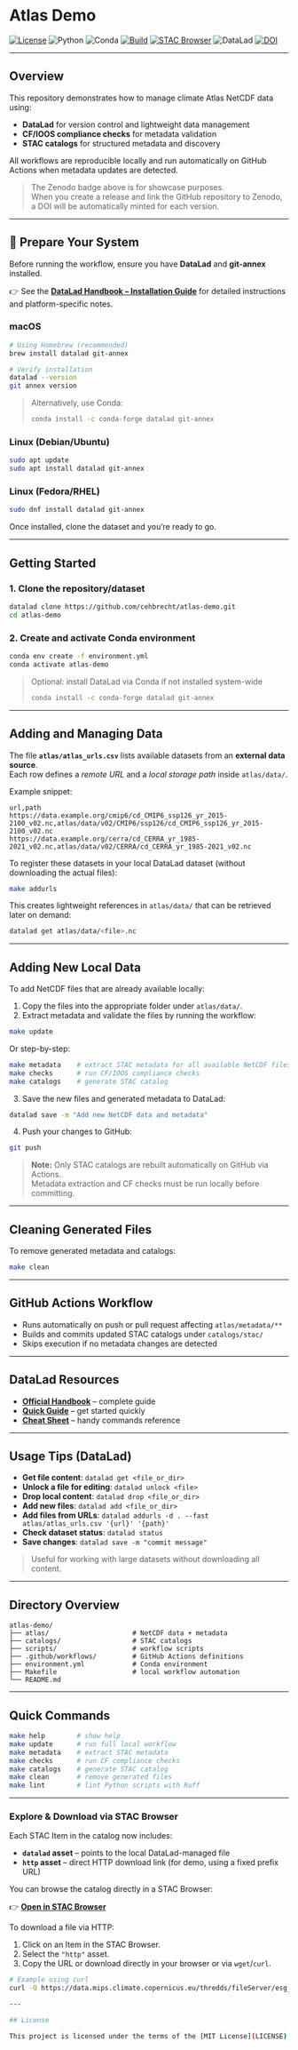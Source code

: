 # Atlas Demo

[![License](https://img.shields.io/github/license/cehbrecht/atlas-demo)](LICENSE)
![Python](https://img.shields.io/badge/python-≥3.10-blue)
![Conda](https://img.shields.io/badge/environment-conda--forge-green)
[![Build](https://github.com/cehbrecht/atlas-demo/actions/workflows/update_catalog.yml/badge.svg)](https://github.com/cehbrecht/atlas-demo/actions/workflows/update_catalog.yml)
[![STAC Browser](https://img.shields.io/badge/STAC-Browser-green)](https://radiantearth.github.io/stac-browser/#/external/https://raw.githubusercontent.com/cehbrecht/atlas-demo/main/catalogs/stac/catalog.json)
![DataLad](https://img.shields.io/badge/managed%20by-DataLad-orange)
[![DOI](https://zenodo.org/badge/DOI/10.5072/zenodo.0000000.svg)](https://zenodo.org/record/0000000)

---

## Overview

This repository demonstrates how to manage climate Atlas NetCDF data using:

- **DataLad** for version control and lightweight data management  
- **CF/IOOS compliance checks** for metadata validation  
- **STAC catalogs** for structured metadata and discovery  

All workflows are reproducible locally and run automatically on GitHub Actions when metadata updates are detected.

> The Zenodo badge above is for showcase purposes.  
> When you create a release and link the GitHub repository to Zenodo, a DOI will be automatically minted for each version.

---

## 🧰 Prepare Your System

Before running the workflow, ensure you have **DataLad** and **git-annex** installed.

👉 See the **[DataLad Handbook – Installation Guide](https://handbook.datalad.org/en/latest/intro/installation.html)** for detailed instructions and platform-specific notes.

### macOS

```bash
# Using Homebrew (recommended)
brew install datalad git-annex

# Verify installation
datalad --version
git annex version
```

> Alternatively, use Conda:
> ```bash
> conda install -c conda-forge datalad git-annex
> ```

### Linux (Debian/Ubuntu)

```bash
sudo apt update
sudo apt install datalad git-annex
```

### Linux (Fedora/RHEL)

```bash
sudo dnf install datalad git-annex
```

Once installed, clone the dataset and you’re ready to go.

---

## Getting Started

### 1. Clone the repository/dataset

```bash
datalad clone https://github.com/cehbrecht/atlas-demo.git
cd atlas-demo
```

### 2. Create and activate Conda environment

```bash
conda env create -f environment.yml
conda activate atlas-demo
```

> Optional: install DataLad via Conda if not installed system-wide  
> ```bash
> conda install -c conda-forge datalad git-annex
> ```

---

## Adding and Managing Data

The file **`atlas/atlas_urls.csv`** lists available datasets from an **external data source**.  
Each row defines a *remote URL* and a *local storage path* inside `atlas/data/`.

Example snippet:

```csv
url,path
https://data.example.org/cmip6/cd_CMIP6_ssp126_yr_2015-2100_v02.nc,atlas/data/v02/CMIP6/ssp126/cd_CMIP6_ssp126_yr_2015-2100_v02.nc
https://data.example.org/cerra/cd_CERRA_yr_1985-2021_v02.nc,atlas/data/v02/CERRA/cd_CERRA_yr_1985-2021_v02.nc
```

To register these datasets in your local DataLad dataset (without downloading the actual files):

```bash
make addurls
```

This creates lightweight references in `atlas/data/` that can be retrieved later on demand:

```bash
datalad get atlas/data/<file>.nc
```

---

## Adding New Local Data

To add NetCDF files that are already available locally:

1. Copy the files into the appropriate folder under `atlas/data/`.
2. Extract metadata and validate the files by running the workflow:

```bash
make update
```

Or step-by-step:

```bash
make metadata    # extract STAC metadata for all available NetCDF files
make checks      # run CF/IOOS compliance checks
make catalogs    # generate STAC catalog
```

3. Save the new files and generated metadata to DataLad:

```bash
datalad save -m "Add new NetCDF data and metadata"
```

4. Push your changes to GitHub:

```bash
git push
```

> **Note:** Only STAC catalogs are rebuilt automatically on GitHub via Actions.  
> Metadata extraction and CF checks must be run locally before committing.

---

## Cleaning Generated Files

To remove generated metadata and catalogs:

```bash
make clean
```

---

## GitHub Actions Workflow

- Runs automatically on push or pull request affecting `atlas/metadata/**`
- Builds and commits updated STAC catalogs under `catalogs/stac/`
- Skips execution if no metadata changes are detected

---

## DataLad Resources

- **[Official Handbook](https://handbook.datalad.org/en/latest/)** – complete guide  
- **[Quick Guide](https://handbook.datalad.org/en/latest/intro/quickstart.html)** – get started quickly  
- **[Cheat Sheet](https://handbook.datalad.org/en/latest/_downloads/datalad-cheatsheet.pdf)** – handy commands reference  

---

## Usage Tips (DataLad)

- **Get file content**: `datalad get <file_or_dir>`  
- **Unlock a file for editing**: `datalad unlock <file>`  
- **Drop local content**: `datalad drop <file_or_dir>`  
- **Add new files**: `datalad add <file_or_dir>`  
- **Add files from URLs**: `datalad addurls -d . --fast atlas/atlas_urls.csv '{url}' '{path}'`  
- **Check dataset status**: `datalad status`  
- **Save changes**: `datalad save -m "commit message"`  

> Useful for working with large datasets without downloading all content.

---

## Directory Overview

```
atlas-demo/
├── atlas/                     # NetCDF data + metadata
├── catalogs/                  # STAC catalogs
├── scripts/                   # workflow scripts
├── .github/workflows/         # GitHub Actions definitions
├── environment.yml            # Conda environment
├── Makefile                   # local workflow automation
└── README.md
```

---

## Quick Commands

```bash
make help        # show help
make update      # run full local workflow
make metadata    # extract STAC metadata
make checks      # run CF compliance checks
make catalogs    # generate STAC catalog
make clean       # remove generated files
make lint        # lint Python scripts with Ruff
```

---

### Explore & Download via STAC Browser

Each STAC Item in the catalog now includes:

- **`datalad` asset** – points to the local DataLad-managed file  
- **`http` asset** – direct HTTP download link (for demo, using a fixed prefix URL)  

You can browse the catalog directly in a STAC Browser:

👉 **[Open in STAC Browser](https://radiantearth.github.io/stac-browser/#/external/https://raw.githubusercontent.com/cehbrecht/atlas-demo/main/catalogs/stac/stac_catalog.json)**

To download a file via HTTP:

1. Click on an Item in the STAC Browser.
2. Select the `"http"` asset.
3. Copy the URL or download directly in your browser or via `wget`/`curl`.

```bash
# Example using curl
curl -O https://data.mips.climate.copernicus.eu/thredds/fileServer/esg_c3s-cica-atlas/v02/CMIP6/historical/cdbals_CMIP6_historical_yr_1850-2014_v02.nc

---

## License

This project is licensed under the terms of the [MIT License](LICENSE).
